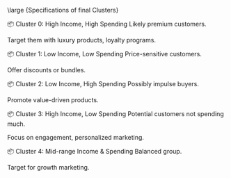 \large {Specifications of final Clusters}

📦 Cluster 0: High Income, High Spending
Likely premium customers.

Target them with luxury products, loyalty programs.

📦 Cluster 1: Low Income, Low Spending
Price-sensitive customers.

Offer discounts or bundles.

📦 Cluster 2: Low Income, High Spending
Possibly impulse buyers.

Promote value-driven products.

📦 Cluster 3: High Income, Low Spending
Potential customers not spending much.

Focus on engagement, personalized marketing.

📦 Cluster 4: Mid-range Income & Spending
Balanced group.

Target for growth marketing.
